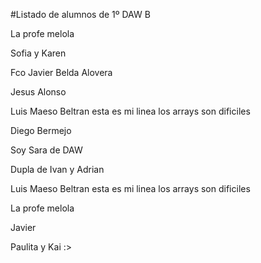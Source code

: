#Listado de alumnos de 1º DAW B

La profe melola

Sofia y Karen

Fco Javier Belda Alovera

Jesus Alonso

Luis Maeso Beltran esta es mi linea los arrays son dificiles

Diego Bermejo

Soy Sara de DAW

Dupla de Ivan y Adrian

Luis Maeso Beltran esta es mi linea los arrays son dificiles

La profe melola

Javier

Paulita y Kai :>
